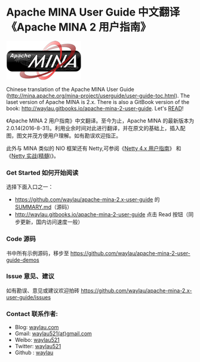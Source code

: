 Apache MINA User Guide 中文翻译《Apache MINA 2 用户指南》 
============

![logo](mina-logo.png)

Chinese translation of the Apache MINA User Guide (http://mina.apache.org/mina-project/userguide/user-guide-toc.html). 
The laset version of Apache MINA is 2.x. There is also a GitBook version of the book: <http://waylau.gitbooks.io/apache-mina-2-user-guide>.
Let's [READ](SUMMARY.md)!

《Apache MINA 2 用户指南》中文翻译。至今为止，Apache MINA 的最新版本为 2.0.14(2016-8-31)。利用业余时间对此进行翻译，并在原文的基础上，插入配图，图文并茂方便用户理解。如有勘误欢迎指正。

此外与 MINA 类似的 NIO 框架还有 Netty,可参阅《[Netty 4.x 用户指南](https://github.com/waylau/netty-4-user-guide/)》 和 《[Netty 实战(精髓)](https://github.com/waylau/essential-netty-in-action)》。

### Get Started 如何开始阅读

选择下面入口之一：

* <https://github.com/waylau/apache-mina-2.x-user-guide> 的 [SUMMARY.md](SUMMARY.md)（源码）
* <http://waylau.gitbooks.io/apache-mina-2-user-guide> 点击 Read 按钮（同步更新，国内访问速度一般）

### Code 源码

书中所有示例源码，移步至 <https://github.com/waylau/apache-mina-2-user-guide-demos>

### Issue 意见、建议

如有勘误、意见或建议欢迎拍砖 <https://github.com/waylau/apache-mina-2.x-user-guide/issues>

### Contact 联系作者:

* Blog: [waylau.com](http://waylau.com)
* Gmail: [waylau521(at)gmail.com](mailto:waylau521@gmail.com)
* Weibo: [waylau521](http://weibo.com/waylau521)
* Twitter: [waylau521](https://twitter.com/waylau521)
* Github : [waylau](https://github.com/waylau)
